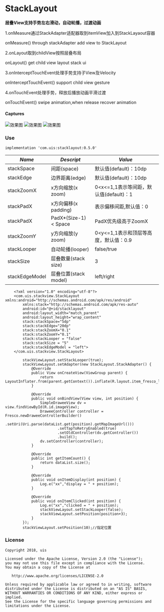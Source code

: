 # StackLayout

**层叠View支持手势左右滑动，自动轮播，过渡动画**

1.onMeasure通过StackAdapter适配器取到itemView加入到StackLayaout容器
  
  onMeasure() through stackAdapter add view to StackLayout

2.onLayout取到childView按照层叠布局

  onLayout() get child view layout stack ui

3.onInterceptTouchEvent处理手势支持子View及Velocity

  onInterceptTouchEvent() support child view gesture

4.onTouchEvent处理手势，释放后播放动画平滑过渡

  onTouchEvent() swipe animation,when release recover animation

 #### Captures

![效果图](images/image_normal) ![效果图](images/image_left) ![效果图](images/image_right)

### Use
    implementation 'com.uis:stacklayout:0.5.0'

*Name*| *Descript*|*Value*
  -----|--------|---
stackSpace|间距(space)|默认值(default)：10dp
stackEdge|边界距离(edge)|默认值(default)：10dp
stackZoomX|x方向缩放(x zoom)| 0<x<=1,1表示等间距，默认值(default)：1
stackPadX|x方向偏移(x padding)|表示偏移间距,默认值：0
stackPadX|PadX*(Size-1) < Space|PadX优先级高于ZoomX
stackZoomY|y方向缩放(y zoom)| 0<y<=1,1表示和顶层等高度，默认值：0.9
stackLooper|自动轮播(looper)|false/true
stackSize|层叠数量(stack size)|3
stackEdgeModel|层叠位置(stack model)|left/right
   
```
    <?xml version="1.0" encoding="utf-8"?>
    <com.uis.stackview.StackLayout xmlns:android="http://schemas.android.com/apk/res/android"
        xmlns:stack="http://schemas.android.com/apk/res-auto"
        android:id="@+id/stacklayout"
        android:layout_width="match_parent"
        android:layout_height="wrap_content"
        stack:stackSpace="5dp"
        stack:stackEdge="20dp"
        stack:stackZoomX="0.1"
        stack:stackZoomY="0.1"
        stack:stackLooper = "false"
        stack:stackSize = "5"
        stack:stackEdgeModel = "left">
    </com.uis.stackview.StackLayout>
```

```
        stackViewLayout.setStackLooper(true);
        stackViewLayout.setAdapter(new StackLayout.StackAdapter() {
            @Override
            public View onCreateView(ViewGroup parent) {
                return LayoutInflater.from(parent.getContext()).inflate(R.layout.item_fresco_layout,null);
            }

            @Override
            public void onBindView(View view, int position) {
                SimpleDraweeView dv = view.findViewById(R.id.imageView);
                DraweeController controller = Fresco.newDraweeControllerBuilder()
                        .setUri(Uri.parse(dataList.get(position).getMapImageUrl()))
                        .setTapToRetryEnabled(true)
                        .setOldController(dv.getController())
                        .build();
                dv.setController(controller);
            }

            @Override
            public int getItemCount() {
                return dataList.size();
            }

            @Override
            public void onItemDisplay(int position) {
                Log.e("xx","display = " + position);
            }

            @Override
            public void onItemClicked(int position) {
                Log.e("xx","clicked = " + position);
                stackViewLayout.setStackLooper(false);
                stackViewLayout.setPosition(position+3);
            }
        });
        stackViewLayout.setPosition(10);//指定位置
```

### License

    Copyright 2018, uis

    Licensed under the Apache License, Version 2.0 (the "License");
    you may not use this file except in compliance with the License.
    You may obtain a copy of the License at

       http://www.apache.org/licenses/LICENSE-2.0

    Unless required by applicable law or agreed to in writing, software
    distributed under the License is distributed on an "AS IS" BASIS,
    WITHOUT WARRANTIES OR CONDITIONS OF ANY KIND, either express or implied.
    See the License for the specific language governing permissions and
    limitations under the License.
